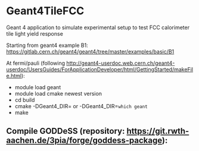 # Geant4TileFCC

Geant 4 application to simulate experimental setup to test FCC calorimeter tile light yield response  

Starting from geant4 example B1: https://gitlab.cern.ch/geant4/geant4/tree/master/examples/basic/B1

At fermi/pauli (following http://geant4-userdoc.web.cern.ch/geant4-userdoc/UsersGuides/ForApplicationDeveloper/html/GettingStarted/makeFile.html):
- module load geant
- module load cmake newest version
- cd build
- cmake -DGeant4_DIR=<path to geant installation> <path to CMakeLists.txt> or -DGeant4_DIR=`which geant`
- make

Compile GODDeSS (repository: https://git.rwth-aachen.de/3pia/forge/goddess-package):
- 